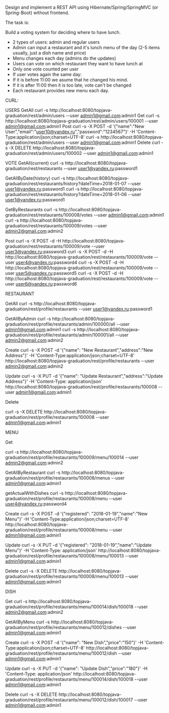 Design and implement a REST API using Hibernate/Spring/SpringMVC (or Spring-Boot) without frontend.

The task is:

Build a voting system for deciding where to have lunch.

- 2 types of users: admin and regular users
- Admin can input a restaurant and it's lunch menu of the day (2-5 items usually, just a dish name and price)
- Menu changes each day (admins do the updates)
- Users can vote on which restaurant they want to have lunch at
- Only one vote counted per user
- If user votes again the same day:
- If it is before 11:00 we asume that he changed his mind.
- If it is after 11:00 then it is too late, vote can't be changed
- Each restaurant provides new menu each day.

CURL:

USERS
GetAll
curl -s http://localhost:8080/topjava-graduation/rest/admin/users --user admin1@gmail.com:admin1
Get
curl -s http://localhost:8080/topjava-graduation/rest/admin/users/100001 --user admin1@gmail.com:admin1
Post
curl -s -X POST -d '{"name":"New User","email":"user10@yandex.ru","password":"1234567"}' -H 'Content-Type:application/json;charset=UTF-8' curl -s http://localhost:8080/topjava-graduation/rest/admin/users --user admin1@gmail.com:admin1
Delete
curl -s -X DELETE http://localhost:8080/topjava-graduation/rest/admin/users/100002 --user admin1@gmail.com:admin1

VOTE
GetAll(current)
curl -s http://localhost:8080/topjava-graduation/rest/restaurants --user user1@yandex.ru:password1

GetAllByDate(history)
curl -s http://localhost:8080/topjava-graduation/rest/restaurants/history?dateTime=2018-01-07 --user user1@yandex.ru:password1
curl -s http://localhost:8080/topjava-graduation/rest/restaurants/history?dateTime=2018-01-06 --user user1@yandex.ru:password1

GetByRestaurants
curl -s http://localhost:8080/topjava-graduation/rest/restaurants/100008/votes --user admin1@gmail.com:admin1
curl -s http://localhost:8080/topjava-graduation/rest/restaurants/100009/votes --user admin2@gmail.com:admin2

Post
curl -s -X POST -d -H http://localhost:8080/topjava-graduation/rest/restaurants/100009/vote --user user3@yandex.ru:password3
curl -s -X POST -d -H http://localhost:8080/topjava-graduation/rest/restaurants/100009/vote --user user4@yandex.ru:password4
curl -s -X POST -d -H http://localhost:8080/topjava-graduation/rest/restaurants/100009/vote --user user5@yandex.ru:password5
curl -s -X POST -d -H http://localhost:8080/topjava-graduation/rest/restaurants/100009/vote --user user6@yandex.ru:password6

RESTAURANT

GetAll
curl -s http://localhost:8080/topjava-graduation/rest/profile/restaurants --user user1@yandex.ru:password1

GetAllByAdmin
curl -s http://localhost:8080/topjava-graduation/rest/profile/restaurants/admin/100000/all --user admin1@gmail.com:admin1
curl -s http://localhost:8080/topjava-graduation/rest/profile/restaurants/admin/100001/all --user admin2@gmail.com:admin2

Create
curl -s -X POST -d '{"name": "New Restaurant","address":"New Address"}' -H 'Content-Type:application/json;charset=UTF-8' http://localhost:8080/topjava-graduation/rest/profile/restaurants --user admin2@gmail.com:admin2

Update
curl -s -X PUT -d '{"name": "Update Restaurant","address":"Update Address"}' -H 'Content-Type: application/json'  http://localhost:8080/topjava-graduation/rest/profile/restaurants/100008 --user admin1@gmail.com:admin1

Delete

curl -s -X DELETE http://localhost:8080/topjava-graduation/rest/profile/restaurants/100008 --user admin1@gmail.com:admin1

MENU

Get

curl -s http://localhost:8080/topjava-graduation/rest/profile/restaurants/100009/menu/100014 --user admin2@gmail.com:admin2

GetAllByRestaurant
curl -s http://localhost:8080/topjava-graduation/rest/profile/restaurants/100008/menus --user admin1@gmail.com:admin1

getActualWithDishes
curl -s http://localhost:8080/topjava-graduation/rest/profile/restaurants/100008/menu --user user4@yandex.ru:password4

Create
curl -s -X POST -d '{"registered": "2018-01-19","name":"New Menu"}' -H 'Content-Type:application/json;charset=UTF-8' http://localhost:8080/topjava-graduation/rest/profile/restaurants/100008/menu --user admin1@gmail.com:admin1

Update
curl -s -X PUT -d '{"registered": "2018-01-19","name":"Update Menu"}' -H 'Content-Type: application/json'  http://localhost:8080/topjava-graduation/rest/profile/restaurants/100008/menu/100013 --user admin1@gmail.com:admin1

Delete
curl -s -X DELETE http://localhost:8080/topjava-graduation/rest/profile/restaurants/100008/menu/100013 --user admin1@gmail.com:admin1

DISH

Get
curl -s http://localhost:8080/topjava-graduation/rest/profile/restaurants/menu/100014/dish/100018 --user admin2@gmail.com:admin2

GetAllByMenu
curl -s http://localhost:8080/topjava-graduation/rest/profile/restaurants/menu/100012/dishes --user admin1@gmail.com:admin1

Create
curl -s -X POST -d '{"name": "New Dish","price":"150"}' -H 'Content-Type:application/json;charset=UTF-8' http://localhost:8080/topjava-graduation/rest/profile/restaurants/menu/100012/dish --user admin1@gmail.com:admin1

Update
curl -s -X PUT -d '{"name": "Update Dish","price":"180"}' -H 'Content-Type: application/json'  http://localhost:8080/topjava-graduation/rest/profile/restaurants/menu/100014/dish/100018 --user admin1@gmail.com:admin1

Delete
curl -s -X DELETE http://localhost:8080/topjava-graduation/rest/profile/restaurants/menu/100012/dish/100017 --user admin1@gmail.com:admin1
